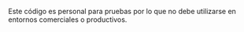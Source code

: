 Este código es personal para pruebas por lo que no debe utilizarse en entornos comerciales o productivos.
